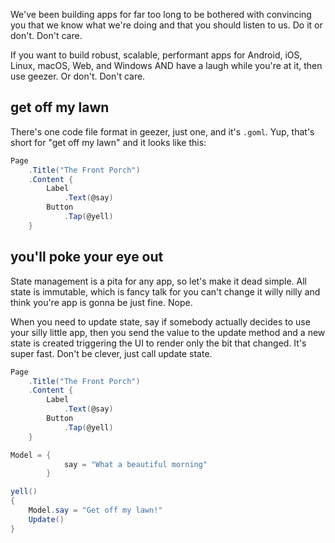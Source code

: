 We've been building apps for far too long to be bothered with convincing you that we know what we're doing and that you should listen to us. Do it or don't. Don't care.

If you want to build robust, scalable, performant apps for Android, iOS, Linux, macOS, Web, and Windows AND have a laugh while you're at it, then use geezer. Or don't. Don't care.

## get off my lawn

There's one code file format in geezer, just one, and it's `.goml`. Yup, that's short for "get off my lawn" and it looks like this:

```csharp
Page
    .Title("The Front Porch")
    .Content {
        Label
            .Text(@say)
        Button
            .Tap(@yell)
    }
```

## you'll poke your eye out

State management is a pita for any app, so let's make it dead simple. All state is immutable, which is fancy talk for you can't change it willy nilly and think you're app is gonna be just fine. Nope. 

When you need to update state, say if somebody actually decides to use your silly little app, then you send the value to the update method and a new state is created triggering the UI to render only the bit that changed. It's super fast. Don't be clever, just call update state.

```csharp
Page
    .Title("The Front Porch")
    .Content {
        Label
            .Text(@say)
        Button
            .Tap(@yell)
    }

Model = {
            say = "What a beautiful morning"
        }

yell()
{
    Model.say = "Get off my lawn!"
    Update()
}
```